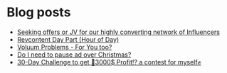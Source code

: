 # Blog posts
<!-- BLOG-POST-LIST:START -->
- [Seeking offers or JV for our highly converting network of Influencers](https://afflift.com/f/threads/seeking-offers-or-jv-for-our-highly-converting-network-of-influencers.10130/)
- [Revcontent Day Part &lpar;Hour of Day&rpar;](https://afflift.com/f/threads/revcontent-day-part-hour-of-day.10090/)
- [Voluum Problems - For You too?](https://afflift.com/f/threads/voluum-problems-for-you-too.10124/)
- [Do I need to pause ad over Christmas?](https://afflift.com/f/threads/do-i-need-to-pause-ad-over-christmas.10106/)
- [30-Day Challenge to get 🎯3000$ Profit⁉ a contest for myself✊](https://afflift.com/f/threads/30-day-challenge-to-get-%F0%9F%8E%AF3000-profit%E2%81%89-a-contest-for-myself%E2%9C%8A.9419/)
<!-- BLOG-POST-LIST:END -->
